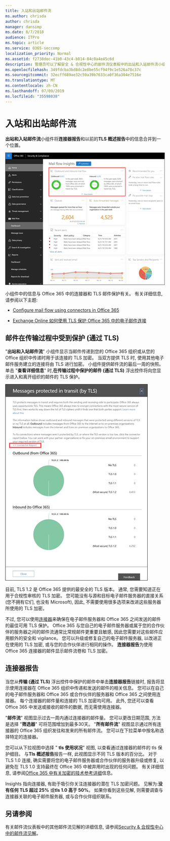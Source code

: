 ```yaml
---
title: 入站和出站邮件流
ms.author: chrisda
author: chrisda
manager: dansimp
ms.date: 8/7/2018
audience: ITPro
ms.topic: article
ms.service: O365-seccomp
localization_priority: Normal
ms.assetid: f2738dec-41b0-43c4-b814-84c0a4e45c6d
description: 管理员可以了解安全 & 合规性中心的邮件流仪表板中的出站和入站邮件流小组件。
ms.openlocfilehash: 349fdcba3bd8dc2e8be55cf94f9c1e526a78c37c
ms.sourcegitcommit: 32ecff689ae32c59a39b7633ca0f36a304e7516e
ms.translationtype: MT
ms.contentlocale: zh-CN
ms.lasthandoff: 07/09/2019
ms.locfileid: "35598038"
---
```

# <a name="outbound-and-inbound-mail-flow"></a>入站和出站邮件流

**出站和入站邮件流**小组件将**连接器报告**和以前的**TLS 概述报告**中的信息合并到一个位置。

![安全 & 合规性中心的邮件流仪表板中的出站和入站邮件流报告](media/2c591d1c-bad6-4b72-890e-f8fdfd4f447a.png)

小组件中的信息与 Office 365 中的连接器和 TLS 邮件保护有关。 有关详细信息, 请参阅以下主题:

- [Configure mail flow using connectors in Office 365](https://technet.microsoft.com/library/ms.exch.eac.connectorselection.aspx)

- [Exchange Online 如何使用 TLS 保护 Office 365 中的电子邮件连接](https://support.office.com/article/4CDE0CDA-3430-4DC0-B489-F2C0736C929F)

## <a name="message-protected-in-transit-by-tls"></a>邮件在传输过程中受到保护 (通过 TLS)

"**出站和入站邮件流**" 小组件显示当邮件传递到您的 Office 365 组织或从您的 Office 组织中传递时用于该连接的 TLS 加密。 当双方提供 TLS 时, 使用其他电子邮件服务建立的连接将由 TLS 进行加密。 小组件提供邮件流的最后一周的快照。 单击 "**查看详细信息**" 时,**在传输过程中保护的邮件 (通过 TLS)** 浮出控件将向您显示进入和离开组织的邮件的 TLS 保护。

![安全 & 合规中心在传输过程中受到保护的邮件 (通过 TLS) 浮出控件](media/825aa74c-413d-4141-8e3c-dfe68ae78eed.png)

目前, TLS 1.2 是 Office 365 提供的最安全的 TLS 版本。 通常, 您需要知道正在用于合规性审核的 TLS 加密。 您可能没有与源和目标电子邮件服务器的直接关系 (您不拥有它们, 也没有 Microsoft), 因此, 不需要使用很多选项来改进这些服务器所使用的 TLS 加密。

不过, 您可以使用[连接器](https://technet.microsoft.com/library/ms.exch.eac.connectorselection.aspx)来确保在电子邮件服务器和 Office 365 之间发送的邮件的最佳可用 TLS 保护。 Office 365 与您自己的电子邮件服务器或属于您的合作伙伴的服务器之间的邮件流通常比常规邮件更重要且敏感, 因此您需要对这些邮件应用额外的安全和 vigilance。 您可以升级或修复自己的电子邮件服务器, 以改进正在使用的 TLS 加密, 或与您的合作伙伴进行相同的操作。 **连接器报告**为使用 Office 365 连接器的邮件显示邮件流卷和 TLS 加密。

## <a name="connector-report"></a>连接器报告

当您从**传输 (通过 TLS)** 浮出控件中保护的邮件中单击**连接器报告**链接时, 报告将显示使用连接器在 Office 365 组织中传递和发送的邮件的相关信息。 您可以在自己的电子邮件服务器和 Office 365 或合作伙伴的服务器和 Office 365 之间使用连接器。 每个连接器的邮件量和连接的 TLS 加密均可用。 此外, 您还可以查看 Office 365 中发送或接收的邮件的数据, 而无需使用连接器。

"**邮件流**" 视图显示过去一周内通过连接器的邮件量。 您可以更改日期范围, 方法是选择 "**筛选器**" 可将范围增加到最多30天。 "**所有邮件流**" 视图显示通过所有连接器的 Office 365 组织发往和发来的所有邮件流。 您可以在下拉菜单中按名称选择特定的连接器。

您可以从下拉视图中选择 " **tls 使用状况**" 视图, 以查看通过连接器的邮件的 tls 保护细目。 与**Tls 概述报告**报告一样, 此视图显示不同 TLS 版本的百分比。 对于 TLS 1.0 连接, 确实需要将您的电子邮件服务器或合作伙伴的服务器升级或修复, 以避免在 TLS 1.0 支持最终在 Office 365 中被弃用时出现的任何问题。 有关详细信息, 请参阅[Office 365 中有关加密的技术参考详细](https://support.office.com/article/862cbe93-4268-4ef9-ba79-277545ecf221)信息。

Insights 指向连接器, 有助于吸引你关注连接器的潜在 TLS 加密问题。 见解为:**没有任何 TLS 超过 25%** 或**tls 1.0 高于 50%**。 如果你看到这些见解, 则需要调查与连接器关联的电子邮件服务器, 或与合作伙伴组织联系。

## <a name="see-also"></a>另请参阅

有关邮件流仪表板中的其他邮件流见解的详细信息, 请参阅[Security & 合规性中心中的邮件流见解](mail-flow-insights.md)。
